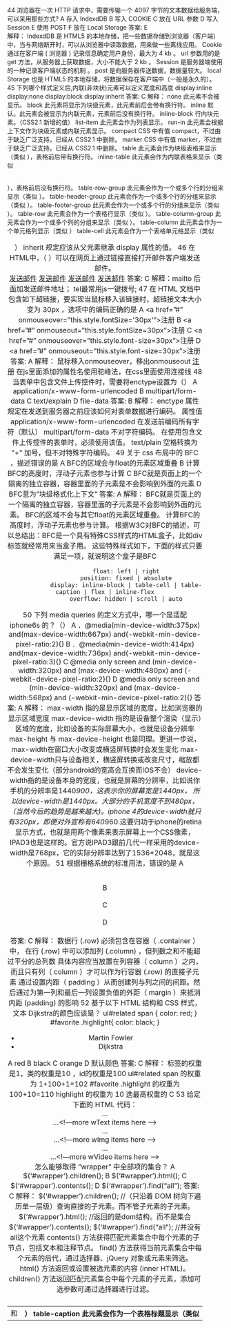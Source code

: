 44  浏览器在一次 HTTP 请求中，需要传输一个 4097 字节的文本数据给服务端，可以采用那些方式?
            A    存入 IndexdDB
            B    写入 COOKIE
            C    放在 URL 参数
            D    写入 Session
            E    使用 POST
            F    放在 Local Storage
        答案: E  
        解释：
            IndexdDB 是 HTML5 的本地存储，把一些数据存储到浏览器（客户端）中，当与网络断开时，可以从浏览器中读取数据，用来做一些离线应用。
            Cookie 通过在客户端 ( 浏览器 ) 记录信息确定用户身份，最大为 4 kb 。
            url 参数用的是 get 方法，从服务器上获取数据，大小不能大于 2 kb 。
            Session 是服务器端使用的一种记录客户端状态的机制 。
            post 是向服务器传送数据，数据量较大。
            local Storage 也是 HTML5 的本地存储，将数据保存在客户端中（一般是永久的）。
45  下列哪个样式定义后,内联(非块状)元素可以定义宽度和高度
                display:inline
                display:none
                display:block
                display:inherit
            答案: C 
            解释： 
                none	此元素不会被显示。
                block	此元素将显示为块级元素，此元素前后会带有换行符。
                inline	默认。此元素会被显示为内联元素，元素前后没有换行符。
                inline-block	行内块元素。（CSS2.1 新增的值）
                list-item	此元素会作为列表显示。
                run-in	此元素会根据上下文作为块级元素或内联元素显示。
                compact	CSS 中有值 compact，不过由于缺乏广泛支持，已经从 CSS2.1 中删除。
                marker	CSS 中有值 marker，不过由于缺乏广泛支持，已经从 CSS2.1 中删除。
                table	此元素会作为块级表格来显示（类似 <table>），表格前后带有换行符。
                inline-table	此元素会作为内联表格来显示（类似 <table>），表格前后没有换行符。
                table-row-group	此元素会作为一个或多个行的分组来显示（类似 <tbody>）。
                table-header-group	此元素会作为一个或多个行的分组来显示（类似 <thead>）。
                table-footer-group	此元素会作为一个或多个行的分组来显示（类似 <tfoot>）。
                table-row	此元素会作为一个表格行显示（类似 <tr>）。
                table-column-group	此元素会作为一个或多个列的分组来显示（类似 <colgroup>）。
                table-column	此元素会作为一个单元格列显示（类似 <col>）
                table-cell	此元素会作为一个表格单元格显示（类似 <td> 和 <th>）
                table-caption	此元素会作为一个表格标题显示（类似 <caption>）
                inherit	规定应该从父元素继承 display 属性的值。
46  在HTML中，（ ）可以在网页上通过链接直接打开邮件客户端发送邮件。  
                <a href=”telnet:ming.zhou@nowcoder.com”>发送邮件</a>
                <a href=”mail:ming.zhou@nowcoder.com”>发送邮件</a>
                <a href=”mailto:ming.zhou@nowcoder.com”>发送邮件</a>
                <a href=”ftp:ming.zhou@nowcoder.com”>发送邮件</a>
            答案: C
            解释：mailto 后面加发送邮件地址； tel最常用js一键拨号;
47  在 HTML 文档中包含如下超链接，要实现当鼠标移入该链接时，超链接文本大小变为 30px ，选项中的编码正确的是
                A    <a href=”#” onmouseover=”this.style.fontSize='30px'”>注册</a>
                B    <a href=”#” onmouseout=”this.style.fontSize=30px”>注册</a>
                C    <a href=”#” onmouseover=”this.style.font-size=30px”>注册</a>
                D    <a href=”#” onmouseout=”this.style.font-size=30px”>注册</a>
            答案: A 
            解释：
                鼠标移入onmouseover，移出onmouseout
                <a href="#" onmouseover="this.style.fontSize='30px'">注册</a>
                在js里面添加的属性名使用驼峰法，在css里面使用连接线
48  当表单中包含文件上传控件时，需要将enctype设置为（）
            A    application/x-www-form-urlencoded
            B    multipart/form-data
            C    text/explain
            D    file-data
            答案: B 
            解释：
                enctype 属性规定在发送到服务器之前应该如何对表单数据进行编码。
                属性值
                application/x-www-form-urlencoded 
                在发送前编码所有字符（默认） 
                multipart/form-data 
                不对字符编码。 在使用包含文件上传控件的表单时，必须使用该值。
                text/plain 
                空格转换为 "+" 加号，但不对特殊字符编码。
49  关于 css 布局中的 BFC ，描述错误的是
            A    BFC的区域会与float的元素区域重叠
            B    计算BFC的高度时，浮动子元素也参与计算
            C    BFC就是页面上的一个隔离的独立容器，容器里面的子元素是不会影响到外面的元素
            D    BFC意为”块级格式化上下文”
            答案: A 
            解释：
                BFC就是页面上的一个隔离的独立容器，容器里面的子元素是不会影响到外面的元素。
                BFC的区域不会与其它float的元素区域重叠。
                计算BFC的高度时，浮动子元素也参与计算。
                根据W3C对BFC的描述，可以总结出：BFC是一个具有特殊CSS样式的HTML盒子，比如div
                标签就经常用来当盒子用。
                这些特殊样式如下，下面的样式只要满足一项，就说明这个盒子是BFC

                float: left | right
                position: fixed | absolute
                display: inline-block | table-cell | table-caption | flex | inline-flex
                overflow: hidden | scroll | auto
50  下列 media queries 的定义方式中，哪一个是适配 iphone6s 的？（）
            A    ．@media(min-device-width:375px) and(max-device-width:667px) and(-webkit-min-device-pixel-ratio:2){}
            B    ．@media(min-device-width:414px) and(max-device-width:736px) and(-webkit-min-device-pixel-ratio:3){}
            C    @media only screen and (min-device-width:320px) and (max-device-width:480px) and (-webkit-device-pixel-ratio:2){}
            D    @media only screen and (min-device-width:320px) and (max-device-width:568px) and (-webkit-min-device-pixel-ratio:2){}
            答案: A 
            解释：
                max-width 指的是显示区域的宽度，比如浏览器的显示区域宽度
                max-device-width 指的是设备整个渲染（显示）区域的宽度，比如设备的实际屏幕大小，也就是设备分辨率
                max-height 与 max-device-height 也是同理。更进一步说，max-width在窗口大小改变或横竖屏转换时会发生变化
                max-device-width只与设备相关，横竖屏转换或改变尺寸，缩放都不会发生变化（部分android的宽高会互换而IOS不会）
                device- width指的是设备本身的宽度，也就是屏幕的分辨率，比如说你手机的分辨率是1440*900，这表示你的屏幕宽是1440px， 所以device-width是1440px。大部分的手机宽度不到480px，（当然今后的趋势是越来越大)。iphone 4的device-width就只有320px，即便对外宣称有640*960.这要归功于iphone的retina显示方式，也就是用两个像素来表示屏幕上一个CSS像素，IPAD3也是这样的。官方说IPAD3跟前几代一样采用的device-width是768px，它的实际分辨率达到了1536*2048，就是这个原因。
51  根据栅格系统的标准用法，错误的是
            A    <div class="container"><br>   <div class="row">
            B    <div class="row"><br>   <div class="col-md-1">
            C    <div class="row"><br>   <div class="container">
            D    <div class="col-md-1"><br><div class= "row">
            答案: C
            解释：
                数据行 (.row) 必须包含在容器（ .container ）中，
                在行 (.row) 中可以添加列 (.column) ，但列数之和不能超过平分的总列数
                具体内容应当放置在列容器（ column ）之内，而且只有列（ column ）才可以作为行容器 (.row) 的直接子元素
                通过设置内距（ padding ）从而创建列与列之间的间距。然后通过为第一列和最后一列设置负值的外距（ margin ）来抵消内距 (padding) 的影响
52  基于以下 HTML 结构和 CSS 样式，文本 Dijkstra的颜色应该是？
        ul#related span {
            color: red;
        }
        #favorite .highlight{
            color: black;
        }
    <ul class="authors" id="favorite">
        <li><span>Martin Fowler</span></li>
        <li id="related"><span class="highlight">Dijkstra</span></li>
    </ul>
            A    red
            B    black
            C    orange
            D    默认颜色
            答案: C
            解释：
                标签的权重是1，类的权重是10 ，id的权重是100
                ul#related span 的权重为 1+100+1=102
                #favorite .highlight 的权重为 100+10=110
                highlight 的权重为 10
                选最高权重的  C
53  给定下面的 HTML 代码：
        <div id=”wrapper”>
        <div class=”wText”>…</div>…<!—more wText items here -->
        <div class=”wImg”>…</div>…<!—more wImg items here -->
        <div class=”wVideo”>…</div>…<!—more wVideo items here -->
        </div>
        怎么能够取得 ”wrapper” 中全部项的集合？
            A    $(‘#wrapper’).children();
            B    $(‘#wrapper’).html();
            C    $(‘#wrapper’).contents();
            D    $(‘#wrapper’).find(“all”);
            答案: C 
            解释：
                $(‘#wrapper’).children();  //（只沿着 DOM 树向下遍历单一层级）查询直接的子元素。而不管子元素的子元素。
                $(‘#wrapper’).html();  //返回的是dom结构。而不是集合
                $(‘#wrapper’).contents();
                $(‘#wrapper’).find(“all”);   //并没有all这个元素 
                contents() 方法获得匹配元素集合中每个元素的子节点，包括文本和注释节点。 
                find() 方法获得当前元素集合中每个元素的后代，通过选择器、jQuery 对象或元素来筛选。 
                html() 方法返回或设置被选元素的内容 (inner HTML)。 
                children() 方法返回匹配元素集合中每个元素的子元素，添加可选参数可通过选择器进行过滤。
